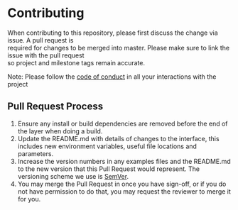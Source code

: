 # Contributing

When contributing to this repository, please first discuss the change via issue. A pull request is  
required for changes to be merged into master. Please make sure to link the issue with the pull request  
so project and milestone tags remain accurate.

Note: Please follow the [code of conduct](https://github.com/SombiriX/TimeBank/blob/master/CODE_OF_CONDUCT.md) in all your interactions with the project

## Pull Request Process

1. Ensure any install or build dependencies are removed before the end of the layer when doing a 
   build.
2. Update the README.md with details of changes to the interface, this includes new environment 
   variables, useful file locations and parameters.
3. Increase the version numbers in any examples files and the README.md to the new version that this
   Pull Request would represent. The versioning scheme we use is [SemVer](http://semver.org/).
4. You may merge the Pull Request in once you have sign-off, or if you 
   do not have permission to do that, you may request the reviewer to merge it for you.
